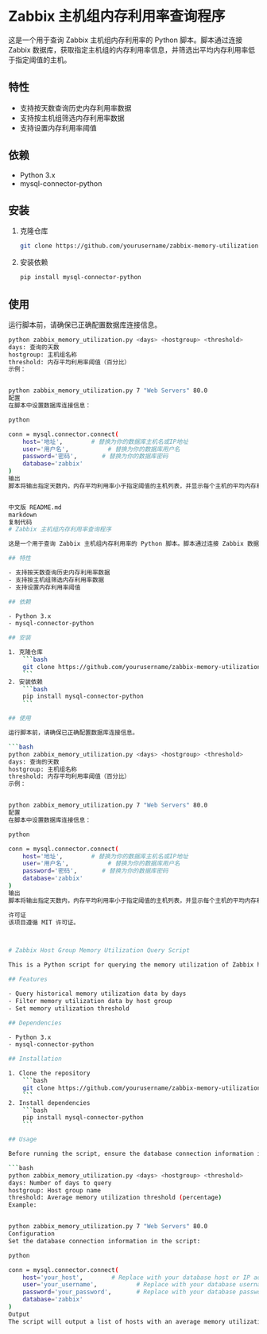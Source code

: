 # Zabbix 主机组内存利用率查询程序

这是一个用于查询 Zabbix 主机组内存利用率的 Python 脚本。脚本通过连接 Zabbix 数据库，获取指定主机组的内存利用率信息，并筛选出平均内存利用率低于指定阈值的主机。

## 特性

- 支持按天数查询历史内存利用率数据
- 支持按主机组筛选内存利用率数据
- 支持设置内存利用率阈值

## 依赖

- Python 3.x
- mysql-connector-python

## 安装

1. 克隆仓库
    ```bash
    git clone https://github.com/yourusername/zabbix-memory-utilization.git
    ```
2. 安装依赖
    ```bash
    pip install mysql-connector-python
    ```

## 使用

运行脚本前，请确保已正确配置数据库连接信息。

```bash
python zabbix_memory_utilization.py <days> <hostgroup> <threshold>
days: 查询的天数
hostgroup: 主机组名称
threshold: 内存平均利用率阈值（百分比）
示例：


python zabbix_memory_utilization.py 7 "Web Servers" 80.0
配置
在脚本中设置数据库连接信息：

python

conn = mysql.connector.connect(
    host='地址',        # 替换为你的数据库主机名或IP地址
    user='用户名',           # 替换为你的数据库用户名
    password='密码',       # 替换为你的数据库密码
    database='zabbix'
)
输出
脚本将输出指定天数内，内存平均利用率小于指定阈值的主机列表，并显示每个主机的平均内存利用率和最大内存利用率。


中文版 README.md
markdown
复制代码
# Zabbix 主机组内存利用率查询程序

这是一个用于查询 Zabbix 主机组内存利用率的 Python 脚本。脚本通过连接 Zabbix 数据库，获取指定主机组的内存利用率信息，并筛选出平均内存利用率低于指定阈值的主机。

## 特性

- 支持按天数查询历史内存利用率数据
- 支持按主机组筛选内存利用率数据
- 支持设置内存利用率阈值

## 依赖

- Python 3.x
- mysql-connector-python

## 安装

1. 克隆仓库
    ```bash
    git clone https://github.com/yourusername/zabbix-memory-utilization.git
    ```
2. 安装依赖
    ```bash
    pip install mysql-connector-python
    ```

## 使用

运行脚本前，请确保已正确配置数据库连接信息。

```bash
python zabbix_memory_utilization.py <days> <hostgroup> <threshold>
days: 查询的天数
hostgroup: 主机组名称
threshold: 内存平均利用率阈值（百分比）
示例：


python zabbix_memory_utilization.py 7 "Web Servers" 80.0
配置
在脚本中设置数据库连接信息：

python

conn = mysql.connector.connect(
    host='地址',        # 替换为你的数据库主机名或IP地址
    user='用户名',           # 替换为你的数据库用户名
    password='密码',       # 替换为你的数据库密码
    database='zabbix'
)
输出
脚本将输出指定天数内，内存平均利用率小于指定阈值的主机列表，并显示每个主机的平均内存利用率和最大内存利用率。

许可证
该项目遵循 MIT 许可证。



# Zabbix Host Group Memory Utilization Query Script

This is a Python script for querying the memory utilization of Zabbix host groups. The script connects to the Zabbix database, retrieves memory utilization data for the specified host group, and filters out hosts with an average memory utilization below the specified threshold.

## Features

- Query historical memory utilization data by days
- Filter memory utilization data by host group
- Set memory utilization threshold

## Dependencies

- Python 3.x
- mysql-connector-python

## Installation

1. Clone the repository
    ```bash
    git clone https://github.com/yourusername/zabbix-memory-utilization.git
    ```
2. Install dependencies
    ```bash
    pip install mysql-connector-python
    ```

## Usage

Before running the script, ensure the database connection information is correctly configured.

```bash
python zabbix_memory_utilization.py <days> <hostgroup> <threshold>
days: Number of days to query
hostgroup: Host group name
threshold: Average memory utilization threshold (percentage)
Example:


python zabbix_memory_utilization.py 7 "Web Servers" 80.0
Configuration
Set the database connection information in the script:

python

conn = mysql.connector.connect(
    host='your_host',        # Replace with your database host or IP address
    user='your_username',           # Replace with your database username
    password='your_password',       # Replace with your database password
    database='zabbix'
)
Output
The script will output a list of hosts with an average memory utilization below the specified threshold within the specified number of days, showing each host's average and maximum memory utilization.


